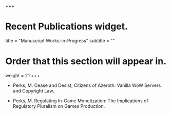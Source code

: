 +++
# Recent Publications widget.


title = "Manuscript Works-in-Progress"
subtitle = ""

# Order that this section will appear in.
weight = 21
+++


* Perks, M. Cease and Desist, Citizens of Azeroth: Vanilla WoW Servers and Copyright Law.

* Perks, M. Regulating In-Game Monetization: The Implications of Regulatory Pluralism on Games Production.
